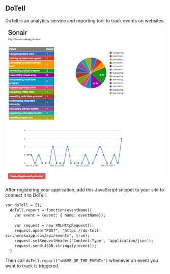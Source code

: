 ## DoTell

DoTell is an analytics service and reporting tool to track events on websites.

![Alt text](https://raw.githubusercontent.com/jeffminnear/do-tell/change-home/app/assets/images/dt-1.png "example")

After registering your application, add this JavaScript snippet to your site to connect it to DoTell.

```
var doTell = {};
  doTell.report = function(eventName){
    var event = {event: { name: eventName}};

    var request = new XMLHttpRequest();
    request.open("POST", "https://do-tell-sir.herokuapp.com/api/events", true);
    request.setRequestHeader('Content-Type', 'application/json');
    request.send(JSON.stringify(event));
  }
```

Then call `doTell.report("<NAME_OF_THE_EVENT>")` whenever an event you want to track is triggered.
